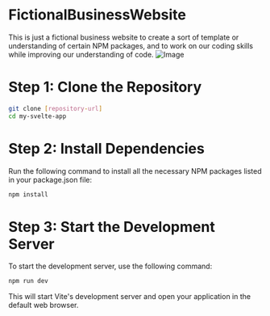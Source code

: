 # FictionalBusinessWebsite
This is just a fictional business website to create a sort of template or understanding of certain NPM packages, and to work on our coding skills while improving our understanding of code.
![Image](https://i.imgur.com/59McbuZ.png)

# Step 1: Clone the Repository
```sh
git clone [repository-url]
cd my-svelte-app
```

# Step 2: Install Dependencies
Run the following command to install all the necessary NPM packages listed in your package.json file:

```sh
npm install
```

# Step 3: Start the Development Server
To start the development server, use the following command:

```sh
npm run dev
```
This will start Vite's development server and open your application in the default web browser.
